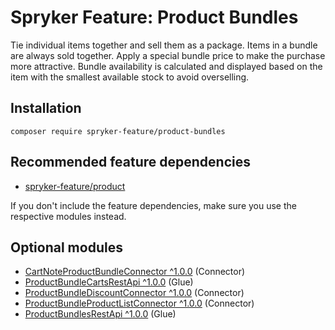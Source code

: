 # Spryker Feature: Product Bundles

Tie individual items together and sell them as a package. Items in a bundle are always sold together. Apply a special bundle price to make the purchase more attractive. Bundle availability is calculated and displayed based on the item with the smallest available stock to avoid overselling.

## Installation

```
composer require spryker-feature/product-bundles
```

## Recommended feature dependencies
- [spryker-feature/product](https://github.com/spryker-feature/product)

If you don't include the feature dependencies, make sure you use the respective modules instead.

## Optional modules
- [CartNoteProductBundleConnector ^1.0.0](https://github.com/spryker/cart-note-product-bundle-connector) (Connector)
- [ProductBundleCartsRestApi ^1.0.0](https://github.com/spryker/product-bundle-carts-rest-api) (Glue)
- [ProductBundleDiscountConnector ^1.0.0](https://github.com/spryker/product-bundle-discount-connector) (Connector)
- [ProductBundleProductListConnector ^1.0.0](https://github.com/spryker/product-bundle-product-list-connector) (Connector)
- [ProductBundlesRestApi ^1.0.0](https://github.com/spryker/product-bundles-rest-api) (Glue)
